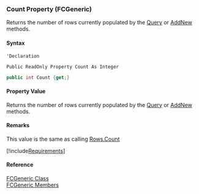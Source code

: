 ﻿### Count Property (FCGeneric)

Returns the number of rows currently populated by the [Query](fcSDK~FChoice.Foundation.FCGeneric~Query.md) or [AddNew](fcSDK~FChoice.Foundation.Clarify.ClarifyGeneric~AddNew.md) methods.

#### Syntax

```vbnet
'Declaration

Public ReadOnly Property Count As Integer
```

```csharp
public int Count {get;}
```

#### Property Value

Returns the number of rows currently populated by the [Query](fcSDK~FChoice.Foundation.FCGeneric~Query.md) or [AddNew](fcSDK~FChoice.Foundation.Clarify.ClarifyGeneric~AddNew.md) methods.

#### Remarks

This value is the same as calling [Rows.Count](fcSDK~FChoice.Foundation.GenericDataTable~Count.md)

[!include[Requirements](../partials/requirements.md)]

#### Reference

[FCGeneric Class](fcSDK~FChoice.Foundation.FCGeneric.md)  
[FCGeneric Members](fcSDK~FChoice.Foundation.FCGeneric_members.md)